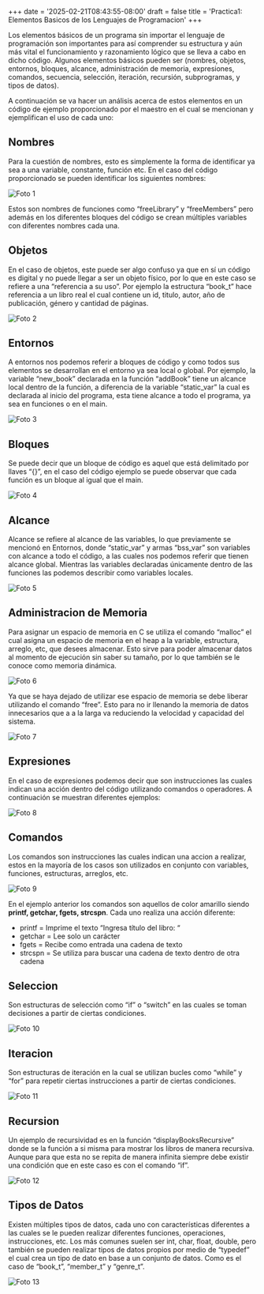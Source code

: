 +++
date = '2025-02-21T08:43:55-08:00'
draft = false
title = 'Practica1: Elementos Basicos de los Lenguajes de Programacion'
+++

<!-- Esto es un comentario -->

Los elementos básicos de un programa sin importar el lenguaje de programación
son importantes para así comprender su estructura y aún más vital el
funcionamiento y razonamiento lógico que se lleva a cabo en dicho código. Algunos
elementos básicos pueden ser (nombres, objetos, entornos, bloques, alcance,
administración de memoria, expresiones, comandos, secuencia, selección, iteración,
recursión, subprogramas, y tipos de datos).

A continuación se va hacer un análisis acerca de estos elementos en un código de
ejemplo proporcionado por el maestro en el cual se mencionan y ejemplifican el uso
de cada uno:

## Nombres

Para la cuestión de nombres, esto es simplemente la forma de identificar ya sea a
una variable, constante, función etc. En el caso del código proporcionado se pueden
identificar los siguientes nombres:

![Foto 1](./images/p1_png1.png)

Estos son nombres de funciones como “freeLibrary” y “freeMembers” pero además
en los diferentes bloques del código se crean múltiples variables con diferentes
nombres cada una.

## Objetos

En el caso de objetos, este puede ser algo confuso ya que en sí un código es digital
y no puede llegar a ser un objeto físico, por lo que en este caso se refiere a una
“referencia a su uso”. Por ejemplo la estructura “book_t” hace referencia a un libro
real el cual contiene un id, titulo, autor, año de publicación, género y cantidad de
páginas.

![Foto 2](./images/p1_png2.png)

## Entornos

A entornos nos podemos referir a bloques de código y como todos sus elementos se
desarrollan en el entorno ya sea local o global. Por ejemplo, la variable “new_book”
declarada en la función “addBook” tiene un alcance local dentro de la función, a
diferencia de la variable “static_var” la cual es declarada al inicio del programa, esta
tiene alcance a todo el programa, ya sea en funciones o en el main.

![Foto 3](./images/p1_png3.png)

## Bloques

Se puede decir que un bloque de código es aquel que está delimitado por llaves “{}”,
en el caso del código ejemplo se puede observar que cada función es un bloque al
igual que el main. 

![Foto 4](./images/p1_png4.png)

## Alcance

Alcance se refiere al alcance de las variables, lo que previamente se mencionó en
Entornos, donde “static_var” y armas “bss_var” son variables con alcance a todo el
código, a las cuales nos podemos referir que tienen alcance global. Mientras las
variables declaradas únicamente dentro de las funciones las podemos describir
como variables locales.

![Foto 5](./images/p1_png5.png)

## Administracion de Memoria

Para asignar un espacio de memoria en C se utiliza el comando “malloc” el cual
asigna un espacio de memoria en el heap a la variable, estructura, arreglo, etc, que
desees almacenar. Esto sirve para poder almacenar datos al momento de ejecución
sin saber su tamaño, por lo que también se le conoce como memoria dinámica.

![Foto 6](./images/p1_png6.png)

Ya que se haya dejado de utilizar ese espacio de memoria se debe liberar utilizando
el comando “free”. Esto para no ir llenando la memoria de datos innecesarios que a
a la larga va reduciendo la velocidad y capacidad del sistema.

![Foto 7](./images/p1_png7.png)

## Expresiones

En el caso de expresiones podemos decir que son instrucciones las cuales indican
una acción dentro del código utilizando comandos o operadores. A continuación se
muestran diferentes ejemplos:

![Foto 8](./images/p1_png8.png)

## Comandos

Los comandos son instrucciones las cuales indican una accion a realizar, estos en la
mayoría de los casos son utilizados en conjunto con variables, funciones,
estructuras, arreglos, etc.

![Foto 9](./images/p1_png9.png)

En el ejemplo anterior los comandos son aquellos de color amarillo siendo **printf,
getchar, fgets, strcspn**. Cada uno realiza una acción diferente:

* printf = Imprime el texto “Ingresa título del libro: “
* getchar = Lee solo un carácter
* fgets = Recibe como entrada una cadena de texto
* strcspn = Se utiliza para buscar una cadena de texto dentro de otra cadena

## Seleccion

Son estructuras de selección como “if” o “switch” en las cuales se toman decisiones
a partir de ciertas condiciones.

![Foto 10](./images/p1_png10.png)

## Iteracion

Son estructuras de iteración en la cual se utilizan bucles como “while” y “for” para
repetir ciertas instrucciones a partir de ciertas condiciones.

![Foto 11](./images/p1_png11.png)

## Recursion

Un ejemplo de recursividad es en la función “displayBooksRecursive” donde se la
función a si misma para mostrar los libros de manera recursiva. Aunque para que
esta no se repita de manera infinita siempre debe existir una condición que en este
caso es con el comando “if”.

![Foto 12](./images/p1_png12.png)

## Tipos de Datos

Existen múltiples tipos de datos, cada uno con características diferentes a las cuales
se le pueden realizar diferentes funciones, operaciones, instrucciones, etc. Los más
comunes suelen ser int, char, float, double, pero también se pueden realizar tipos de
datos propios por medio de “typedef” el cual crea un tipo de dato en base a un
conjunto de datos. Como es el caso de “book_t”, “member_t” y “genre_t”.

![Foto 13](./images/p1_png13.png)
